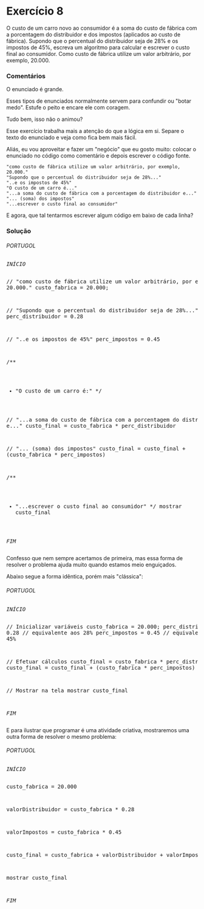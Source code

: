Exercício 8
===

O custo de um carro novo ao consumidor é a soma do custo de fábrica com a porcentagem do distribuidor e dos impostos
(aplicados ao custo de fábrica). Supondo que o percentual do distribuidor seja de 28% e os impostos de 45%, escreva um
algoritmo para calcular e escrever o custo final ao consumidor. Como custo de fábrica utilize um valor arbitrário,
por exemplo, 20.000.




### Comentários

O enunciado é grande. 

Esses tipos de enunciados normalmente servem para confundir ou "botar medo". Estufe o peito e encare ele com coragem.

Tudo bem, isso não o animou?

Esse exercício trabalha mais a atenção do que a lógica em si. Separe o texto do enunciado e veja como fica bem mais fácil.

Aliás, eu vou aproveitar e fazer um "negócio" que eu gosto muito: colocar o enunciado no código como comentário e
depois escrever o código fonte.

    "como custo de fábrica utilize um valor arbitrário, por exemplo, 20.000."
    "Supondo que o percentual do distribuidor seja de 28%..."
    "..e os impostos de 45%"
    "O custo de um carro é..."
    "...a soma do custo de fábrica com a porcentagem do distribuidor e..."
    "... (soma) dos impostos"
    "...escrever o custo final ao consumidor"

E agora, que tal tentarmos escrever algum código em baixo de cada linha?



### Solução

<div class="code menor">
<h6>PORTUGOL</h6>
<pre><em>INÍCIO</em>

// "como custo de fábrica utilize um valor arbitrário, por exemplo, 20.000."
custo_fabrica = 20.000;

// "Supondo que o percentual do distribuidor seja de 28%..."
perc_distribuidor = 0.28

// "..e os impostos de 45%"
perc_impostos = 0.45



/**
 * "O custo de um carro é:"
 */

// "...a soma do custo de fábrica com a porcentagem do distribuidor e..."
custo_final = custo_fabrica * perc_distribuidor

// "... (soma) dos impostos"
custo_final = custo_final + (custo_fabrica * perc_impostos)



/**
 * "...escrever o custo final ao consumidor"
 */
mostrar custo_final

<em>FIM</em></pre>
</div>

Confesso que nem sempre acertamos de primeira, mas essa forma de resolver o problema ajuda muito quando estamos meio
enguiçados.

Abaixo segue a forma  idêntica, porém mais "clássica":

<div class="code menor">
<h6>PORTUGOL</h6>
<pre><em>INÍCIO</em>

// Inicializar variáveis
custo_fabrica = 20.000;
perc_distribuidor = 0.28 // equivalente aos 28%
perc_impostos = 0.45 // equivalente aos 45%

// Efetuar cálculos
custo_final = custo_fabrica * perc_distribuidor
custo_final = custo_final + (custo_fabrica * perc_impostos)

// Mostrar na tela
mostrar custo_final

<em>FIM</em></pre>
</div>

E para ilustrar que programar é uma atividade criativa, mostraremos uma outra forma de resolver o mesmo problema:

<div class="code menor">
<h6>PORTUGOL</h6>
<pre><em>INÍCIO</em>

custo_fabrica = 20.000

valorDistribuidor = custo_fabrica * 0.28

valorImpostos = custo_fabrica * 0.45

custo_final = custo_fabrica + valorDistribuidor + valorImposto

mostrar custo_final

<em>FIM</em></pre>
</div>
